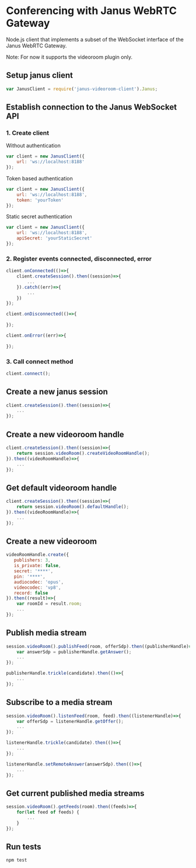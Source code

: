 
# Conferencing with Janus WebRTC Gateway

Node.js client that implements a subset of the WebSocket interface of the Janus WebRTC Gateway.

Note: For now it supports the videoroom plugin only.

## Setup janus client

```javascript
var JanusClient = require('janus-videoroom-client').Janus;
```

## Establish connection to the Janus WebSocket API

### 1. Create client

Without authentication

```javascript
var client = new JanusClient({
    url: 'ws://localhost:8188'
});
```

Token based authentication

```javascript
var client = new JanusClient({
    url: 'ws://localhost:8188',
    token: 'yourToken'
});
```

Static secret authentication

```javascript
var client = new JanusClient({
    url: 'ws://localhost:8188',
    apiSecret: 'yourStaticSecret'
});
```

### 2. Register events connected, disconnected, error

```javascript
client.onConnected(()=>{
    client.createSession().then((session)=>{
        ...
    }).catch((err)=>{
        ...
    })
});
```

```javascript
client.onDisconnected(()=>{
    
});
```

```javascript
client.onError((err)=>{
    
});
```

### 3. Call connect method

```javascript
client.connect();
```

## Create a new janus session

```javascript
client.createSession().then((session)=>{
    ...
});
```

## Create a new videoroom handle

```javascript
client.createSession().then((session)=>{
    return session.videoRoom().createVideoRoomHandle();
}).then((videoRoomHandle)=>{
    ...
});
```

## Get default videoroom handle

```javascript
client.createSession().then((session)=>{
    return session.videoRoom().defaultHandle();
}).then((videoRoomHandle)=>{
    ...
});
```

## Create a new videoroom

```javascript
videoRoomHandle.create({
   publishers: 3,
   is_private: false,
   secret: '****',
   pin: '****',
   audiocodec: 'opus',
   videocodec: 'vp8',
   record: false
}).then((result)=>{
    var roomId = result.room;
    ...
});
```

## Publish media stream

```javascript
session.videoRoom().publishFeed(room, offerSdp).then((publisherHandle)=>{
    var answerSdp = publisherHandle.getAnswer();
    ...
});
```

```javascript
publisherHandle.trickle(candidate).then(()=>{
    ...
});
```

## Subscribe to a media stream

```javascript
session.videoRoom().listenFeed(room, feed).then((listenerHandle)=>{
    var offerSdp = listenerHandle.getOffer();
    ...
});
```

```javascript
listenerHandle.trickle(candidate).then(()=>{
    ...
});
```

```javascript
listenerHandle.setRemoteAnswer(answerSdp).then(()=>{
    ...
});
```


## Get current published media streams

```javascript
session.videoRoom().getFeeds(room).then((feeds)=>{
    for(let feed of feeds) {
        ...
    }
});
```

## Run tests

    npm test









